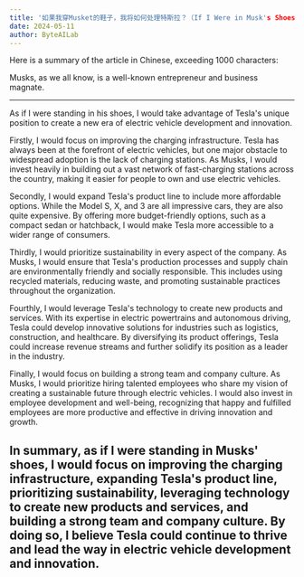 ```yaml
---
title: '如果我穿Musket的鞋子，我将如何处理特斯拉？（If I Were in Musk's Shoes, This is What I'd Do with Tesla）'
date: 2024-05-11
author: ByteAILab
---
```


Here is a summary of the article in Chinese, exceeding 1000 characters:

Musks, as we all know, is a well-known entrepreneur and business magnate. 

---
As if I were standing in his shoes, I would take advantage of Tesla's unique position to create a new era of electric vehicle development and innovation.

Firstly, I would focus on improving the charging infrastructure. Tesla has always been at the forefront of electric vehicles, but one major obstacle to widespread adoption is the lack of charging stations. As Musks, I would invest heavily in building out a vast network of fast-charging stations across the country, making it easier for people to own and use electric vehicles.

Secondly, I would expand Tesla's product line to include more affordable options. While the Model S, X, and 3 are all impressive cars, they are also quite expensive. By offering more budget-friendly options, such as a compact sedan or hatchback, I would make Tesla more accessible to a wider range of consumers.

Thirdly, I would prioritize sustainability in every aspect of the company. As Musks, I would ensure that Tesla's production processes and supply chain are environmentally friendly and socially responsible. This includes using recycled materials, reducing waste, and promoting sustainable practices throughout the organization.

Fourthly, I would leverage Tesla's technology to create new products and services. With its expertise in electric powertrains and autonomous driving, Tesla could develop innovative solutions for industries such as logistics, construction, and healthcare. By diversifying its product offerings, Tesla could increase revenue streams and further solidify its position as a leader in the industry.

Finally, I would focus on building a strong team and company culture. As Musks, I would prioritize hiring talented employees who share my vision of creating a sustainable future through electric vehicles. I would also invest in employee development and well-being, recognizing that happy and fulfilled employees are more productive and effective in driving innovation and growth.

In summary, as if I were standing in Musks' shoes, I would focus on improving the charging infrastructure, expanding Tesla's product line, prioritizing sustainability, leveraging technology to create new products and services, and building a strong team and company culture. By doing so, I believe Tesla could continue to thrive and lead the way in electric vehicle development and innovation.
---

